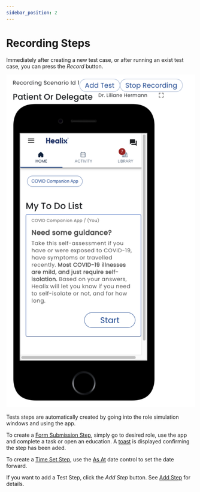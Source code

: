 ```yaml
---
sidebar_position: 2
---
```


# Recording Steps

Immediately after creating a new test case, or after running an exist test case, you can press the *Record* button.

![Record Mode](img/recording-mode.png)

Tests steps are automatically created by going into the role simulation windows and using the app.

To create a [Form Submission Step](./add-step#form-submission-steps), simply go to desired role, use the app and complete a task or open an education.  A [toast](/docs/glossary#toast) is displayed confirming the step has been aded.

To create a [Time Set Step](./add-step#time-set-step), use the [As At](/docs/creating-plans/simulator/#as-at-time-warp) date control to set the date forward.

If you want to add a Test Step, click the *Add Step* button.  See [Add Step](./add-step#test-steps) for details.



